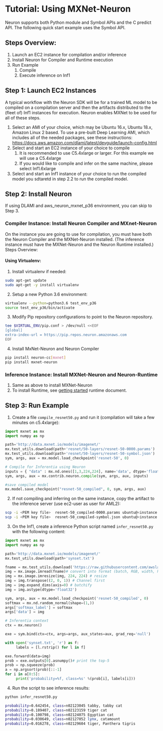 # Tutorial: Using MXNet-Neuron

Neuron supports both Python module and Symbol APIs and the C predict API. The following quick start example uses the Symbol API.

## Steps Overview:

1. Launch an EC2 instance for compilation and/or inference
2. Install Neuron for Compiler and Runtime execution
3. Run Example
    1. Compile
    2. Execute inference on Inf1

## Step 1: Launch EC2 Instances

A typical workflow with the Neuron SDK will be for a trained ML model to be compiled on a compilation server and then the artifacts distributed to the (fleet of) Inf1 instances for execution. Neuron enables MXNet to be used for all of these steps.


1. Select an AMI of your choice, which may be Ubuntu 16.x, Ubuntu 18.x, Amazon Linux 2 based. To use a pre-built Deep Learning AMI, which includes all of the needed packages, see these instructions: https://docs.aws.amazon.com/dlami/latest/devguide/launch-config.html
2. Select and start an EC2 instance of your choice to compile
    1. It is recommended to use C5.4xlarge or larger. For this example we will use a C5.4xlarge
    2. If you would like to compile and infer on the same machine, please select Inf1.6xlarge
3. Select and start an Inf1 instance of your choice to run the compiled model you sdtaretd in step 2.2 to run the compiled model.

## Step 2: Install Neuron

If using DLAMI and aws_neuron_mxnet_p36 environment, you can skip to Step 3.

### Compiler Instance: Install Neuron Compiler and MXnet-Neuron

On the instance you are going to use for compilation, you must have both the Neuron Compiler and the MXNet-Neuron installed. (The inference instance must have the MXNet-Neuron and the Neuron Runtime installed.)
Steps Overview:

#### Using Virtualenv:

1. Install virtualenv if needed:
```bash
sudo apt-get update
sudo apt-get -y install virtualenv
```
2. Setup a new Python 3.6 environment:
```bash
virtualenv --python=python3.6 test_env_p36
source test_env_p36/bin/activate
```
3. Modify Pip repository configurations to point to the Neuron repository.
```bash
tee $VIRTUAL_ENV/pip.conf > /dev/null <<EOF
[global]
extra-index-url = https://pip.repos.neuron.amazonaws.com
EOF
```
4. Install MxNet-Neuron and Neuron Compiler
```bash
pip install neuron-cc[mxnet]
pip install mxnet-neuron
```

### Inference Instance: Install MXNet-Neuron and Neuron-Runtime

1. Same as above to install MXNet-Neuron
2. To install Runtime, see [getting started](./../neuron-runtime/readme.md) runtime document.

## Step 3: Run Example

1. Create a file `compile_resnet50.py` and run it (compilation will take a few minutes on c5.4xlarge):
```python
import mxnet as mx
import numpy as np

path='http://data.mxnet.io/models/imagenet/'
mx.test_utils.download(path+'resnet/50-layers/resnet-50-0000.params')
mx.test_utils.download(path+'resnet/50-layers/resnet-50-symbol.json')
sym, args, aux = mx.model.load_checkpoint('resnet-50', 0)

# Compile for Inferentia using Neuron
inputs = { "data" : mx.nd.ones([1,3,224,224], name='data', dtype='float32') }
sym, args, aux = mx.contrib.neuron.compile(sym, args, aux, inputs)

#save compiled model
mx.model.save_checkpoint("resnet-50_compiled", 0, sym, args, aux)
```

2. If not compiling and inferring on the same instance, copy the artifact to the inference server (use ec2-user as user for AML2):
```bash
scp -i <PEM key file>  resnet-50_compiled-0000.params ubuntu@<instance DNS>:~/  # Ubuntu
scp -i <PEM key file>  resnet-50_compiled-symbol.json ubuntu@<instance DNS>:~/  # Ubuntu
```

3. On the Inf1, create a inference Python script named `infer_resnet50.py` with the following content:
```python
import mxnet as mx
import numpy as np

path='http://data.mxnet.io/models/imagenet/'
mx.test_utils.download(path+'synset.txt')

fname = mx.test_utils.download('https://raw.githubusercontent.com/awslabs/mxnet-model-server/master/docs/images/kitten_small.jpg?raw=true')
img = mx.image.imread(fname)# convert into format (batch, RGB, width, height)
img = mx.image.imresize(img, 224, 224) # resize
img = img.transpose((2, 0, 1)) # Channel first
img = img.expand_dims(axis=0) # batchify
img = img.astype(dtype='float32')

sym, args, aux = mx.model.load_checkpoint('resnet-50_compiled', 0)
softmax = mx.nd.random_normal(shape=(1,))
args['softmax_label'] = softmax
args['data'] = img

# Inferentia context
ctx = mx.neuron()

exe = sym.bind(ctx=ctx, args=args, aux_states=aux, grad_req='null')

with open('synset.txt', 'r') as f:
     labels = [l.rstrip() for l in f]

exe.forward(data=img)
prob = exe.outputs[0].asnumpy()# print the top-5
prob = np.squeeze(prob)
a = np.argsort(prob)[::-1]
for i in a[0:5]:
     print('probability=%f, class=%s' %(prob[i], labels[i]))
```

4. Run the script to see inference results:
```bash
python infer_resnet50.py

probability=0.642454, class=n02123045 tabby, tabby cat
probability=0.189407, class=n02123159 tiger cat
probability=0.100798, class=n02124075 Egyptian cat
probability=0.030649, class=n02127052 lynx, catamount
probability=0.016278, class=n02129604 tiger, Panthera tigris
```
